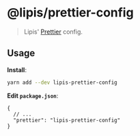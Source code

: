 # @lipis/prettier-config

> Lipis' [Prettier](https://prettier.io) config.

## Usage

**Install**:

```bash
yarn add --dev lipis-prettier-config
```

**Edit `package.json`**:

```jsonc
{
  // ...
  "prettier": "lipis-prettier-config"
}
```
